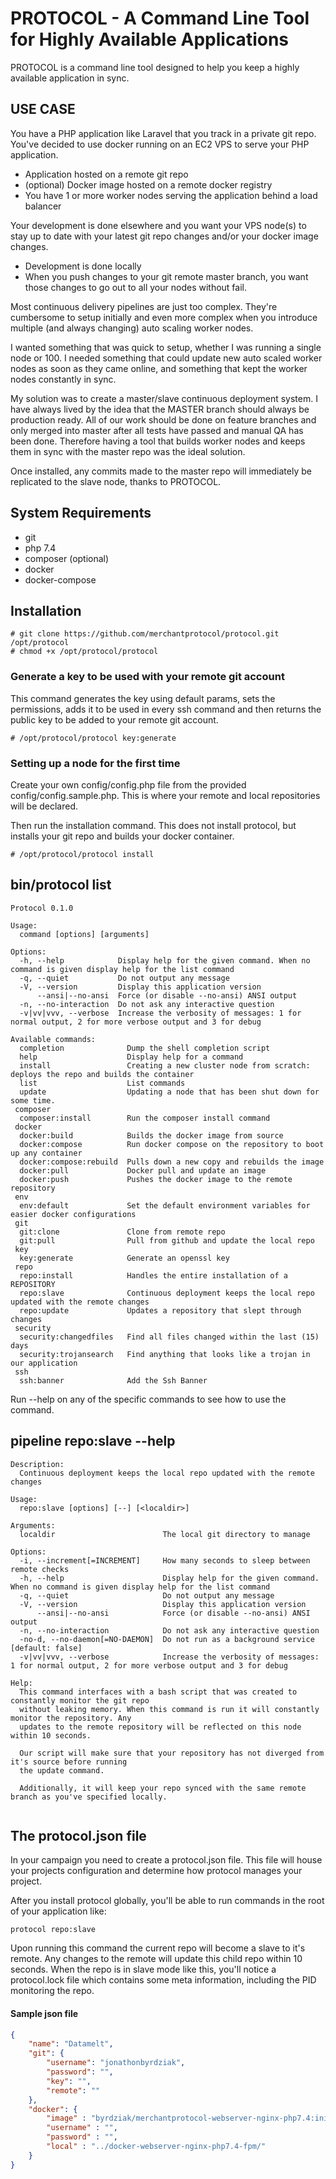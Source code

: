 # PROTOCOL - A Command Line Tool for Highly Available Applications

PROTOCOL is a command line tool designed to help you keep a highly available application in sync.

## USE CASE

You have a PHP application like Laravel that you track in a private git repo. You've decided to use docker running on an EC2 VPS to serve your PHP application. 

  - Application hosted on a remote git repo
  - (optional) Docker image hosted on a remote docker registry
  - You have 1 or more worker nodes serving the application behind a load balancer

Your development is done elsewhere and you want your VPS node(s) to stay up to date with your latest git repo changes and/or your docker image changes.

  - Development is done locally
  - When you push changes to your git remote master branch, you want those changes to go out to all your nodes without fail.

Most continuous delivery pipelines are just too complex. They're cumbersome to setup initially and even more complex when you introduce multiple (and always changing) auto scaling worker nodes.

I wanted something that was quick to setup, whether I was running a single node or 100. I needed something that could update new auto scaled worker nodes as soon as they came online, and something that kept the worker nodes constantly in sync.

My solution was to create a master/slave continuous deployment system. I have always lived by the idea that the MASTER branch should always be production ready. All of our work should be done on feature branches and only merged into master after all tests have passed and manual QA has been done. Therefore having a tool that builds worker nodes and keeps them in sync with the master repo was the ideal solution.

Once installed, any commits made to the master repo will immediately be replicated to the slave node, thanks to PROTOCOL.

## System Requirements

- git
- php 7.4
- composer (optional)
- docker
- docker-compose

## Installation

```
# git clone https://github.com/merchantprotocol/protocol.git /opt/protocol
# chmod +x /opt/protocol/protocol
```

### Generate a key to be used with your remote git account

This command generates the key using default params, sets the permissions, adds it to be used in every ssh command and then returns the public key to be added to your remote git account.

```
# /opt/protocol/protocol key:generate
```

### Setting up a node for the first time

Create your own config/config.php file from the provided config/config.sample.php. This is where your remote and local repositories will be declared.

Then run the installation command. This does not install protocol, but installs your git repo and builds your docker container.

```
# /opt/protocol/protocol install
```

## bin/protocol list

```
Protocol 0.1.0

Usage:
  command [options] [arguments]

Options:
  -h, --help            Display help for the given command. When no command is given display help for the list command
  -q, --quiet           Do not output any message
  -V, --version         Display this application version
      --ansi|--no-ansi  Force (or disable --no-ansi) ANSI output
  -n, --no-interaction  Do not ask any interactive question
  -v|vv|vvv, --verbose  Increase the verbosity of messages: 1 for normal output, 2 for more verbose output and 3 for debug

Available commands:
  completion              Dump the shell completion script
  help                    Display help for a command
  install                 Creating a new cluster node from scratch: deploys the repo and builds the container
  list                    List commands
  update                  Updating a node that has been shut down for some time.
 composer
  composer:install        Run the composer install command
 docker
  docker:build            Builds the docker image from source
  docker:compose          Run docker compose on the repository to boot up any container
  docker:compose:rebuild  Pulls down a new copy and rebuilds the image
  docker:pull             Docker pull and update an image
  docker:push             Pushes the docker image to the remote repository
 env
  env:default             Set the default environment variables for easier docker configurations
 git
  git:clone               Clone from remote repo
  git:pull                Pull from github and update the local repo
 key
  key:generate            Generate an openssl key
 repo
  repo:install            Handles the entire installation of a REPOSITORY
  repo:slave              Continuous deployment keeps the local repo updated with the remote changes
  repo:update             Updates a repository that slept through changes
 security
  security:changedfiles   Find all files changed within the last (15) days
  security:trojansearch   Find anything that looks like a trojan in our application
 ssh
  ssh:banner              Add the Ssh Banner

```

Run --help on any of the specific commands to see how to use the command.

## pipeline repo:slave --help
```
Description:
  Continuous deployment keeps the local repo updated with the remote changes

Usage:
  repo:slave [options] [--] [<localdir>]

Arguments:
  localdir                        The local git directory to manage

Options:
  -i, --increment[=INCREMENT]     How many seconds to sleep between remote checks
  -h, --help                      Display help for the given command. When no command is given display help for the list command
  -q, --quiet                     Do not output any message
  -V, --version                   Display this application version
      --ansi|--no-ansi            Force (or disable --no-ansi) ANSI output
  -n, --no-interaction            Do not ask any interactive question
  -no-d, --no-daemon[=NO-DAEMON]  Do not run as a background service [default: false]
  -v|vv|vvv, --verbose            Increase the verbosity of messages: 1 for normal output, 2 for more verbose output and 3 for debug

Help:
  This command interfaces with a bash script that was created to constantly monitor the git repo
  without leaking memory. When this command is run it will constantly monitor the repository. Any
  updates to the remote repository will be reflected on this node within 10 seconds.
  
  Our script will make sure that your repository has not diverged from it's source before running
  the update command.
  
  Additionally, it will keep your repo synced with the same remote branch as you've specified locally.
  
```  

## The protocol.json file

In your campaign you need to create a protocol.json file. This file will house your projects configuration and determine how protocol manages your project.

After you install protocol globally, you'll be able to run commands in the root of your application like:

    protocol repo:slave

Upon running this command the current repo will become a slave to it's remote. Any changes to the remote will update this child repo within 10 seconds. When the repo is in slave mode like this, you'll notice a protocol.lock file which contains some meta information, including the PID monitoring the repo.

#### Sample json file

```json
{
    "name": "Datamelt",
    "git": {
        "username": "jonathonbyrdziak",
        "password": "",
        "key": "",
        "remote": ""
    },
    "docker": {
        "image" : "byrdziak/merchantprotocol-webserver-nginx-php7.4:initial",
        "username" : "",
        "password" : "",
        "local" : "../docker-webserver-nginx-php7.4-fpm/"
    }
}
```